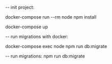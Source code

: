 -- init project:

docker-compose run --rm node npm install


docker-compose up


-- run migrations with docker:

docker-compose exec node npm run db:migrate

-- run migrations:
npm run db:migrate
